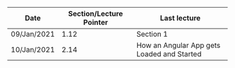 Date            | Section/Lecture Pointer       | Last lecture
-------------   | -----------------------       | ------------
09/Jan/2021     | 1.12                          | Section 1
10/Jan/2021     | 2.14                          | How an Angular App gets Loaded and Started